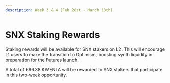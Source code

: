 ```yaml
---
description: Week 3 & 4 (Feb 28st - March 13th)
---
```


# SNX Staking Rewards

Staking rewards will be available for SNX stakers on L2. This will encourage L1 users to make the transition to Optimism, boosting synth liquidity in preparation for the Futures launch.

A total of 696.38 KWENTA will be rewarded to SNX stakers that participate in this two-week opportunity.
